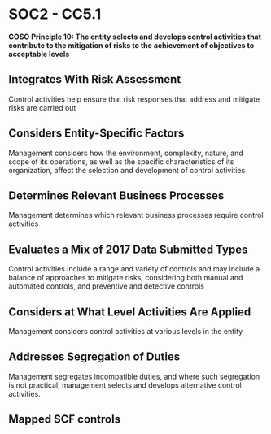 # SOC2 - CC5.1
**COSO Principle 10: The entity selects and develops control activities that contribute to the mitigation of risks to the achievement of objectives to acceptable levels**
## Integrates With Risk Assessment
Control activities help ensure that risk responses that address and mitigate risks are carried out
## Considers Entity-Specific Factors
Management considers how the environment, complexity, nature, and scope of its operations, as well as the specific characteristics of its organization, affect the selection and development of control activities
## Determines Relevant Business Processes
Management determines which relevant business processes require control activities
## Evaluates a Mix of 2017 Data Submitted Types
Control activities include a range and variety of controls and may include a balance of approaches to mitigate risks, considering both manual and automated controls, and preventive and detective controls
## Considers at What Level Activities Are Applied
Management considers control activities at various levels in the entity
## Addresses Segregation of Duties
Management segregates incompatible duties, and where such segregation is not practical, management selects and develops alternative control activities.
## Mapped SCF controls